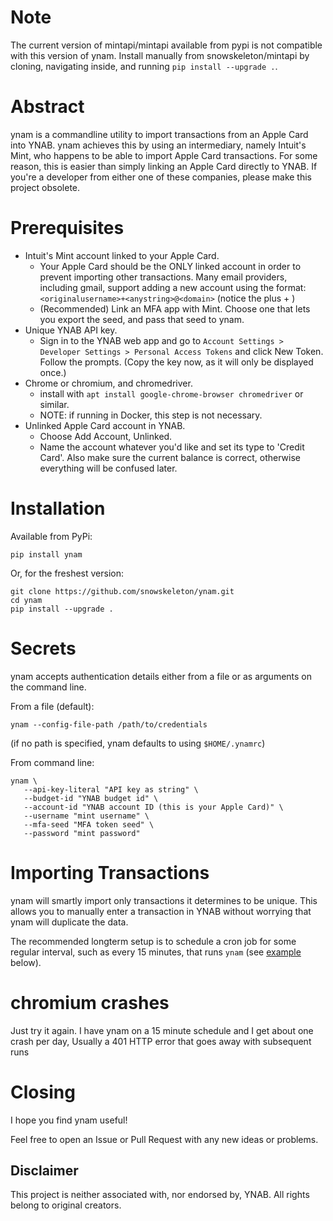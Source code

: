 # Note
The current version of mintapi/mintapi available from pypi is not compatible with this version of ynam. Install manually from snowskeleton/mintapi by cloning, navigating inside, and running `pip install --upgrade .`.


# Abstract
ynam is a commandline utility
to import transactions from an Apple Card into YNAB.
ynam achieves this by using an intermediary,
namely Intuit's Mint,
who happens to be able to import Apple Card transactions.
For some reason,
this is easier than simply linking an Apple Card directly to YNAB.
If you're a developer from either one of these companies,
please make this project obsolete.

# Prerequisites
 - Intuit's Mint account linked to your Apple Card.
    - Your Apple Card should be the ONLY linked
    account in order to prevent importing other transactions.
    Many email providers, including gmail,
    support adding a new account using the format:
    `<originalusername>+<anystring>@<domain>` (notice the plus + )
    - (Recommended) Link an MFA app with Mint.
    Choose one that lets you export the seed, and pass that seed to ynam.
 - Unique YNAB API key.
    - Sign in to the YNAB web app and go to
    `Account Settings > Developer Settings > Personal Access Tokens`
    and click New Token.
    Follow the prompts.
    (Copy the key now, as it will only be displayed once.)
 - Chrome or chromium, and chromedriver.
   - install with `apt install google-chrome-browser chromedriver` or similar.
   - NOTE: if running in Docker, this step is not necessary.
 - Unlinked Apple Card account in YNAB.
    - Choose Add Account, Unlinked.
    - Name the account whatever you'd like and set its type to 'Credit Card'.
    Also make sure the current balance is correct,
    otherwise everything will be confused later.

# Installation

Available from PyPi:
```
pip install ynam
```
Or, for the freshest version:
```
git clone https://github.com/snowskeleton/ynam.git
cd ynam
pip install --upgrade .
```
# Secrets
ynam accepts authentication details
either from a file or as arguments on the command line.

From a file (default):
```
ynam --config-file-path /path/to/credentials
```
(if no path is specified,
ynam defaults to using `$HOME/.ynamrc`)

From command line:
```
ynam \
   --api-key-literal "API key as string" \
   --budget-id "YNAB budget id" \
   --account-id "YNAB account ID (this is your Apple Card)" \
   --username "mint username" \
   --mfa-seed "MFA token seed" \
   --password "mint password"
```


# Importing Transactions
ynam will smartly import only transactions
it determines to be unique.
This allows you to manually enter a transaction in YNAB
without worrying that ynam will duplicate the data.

The recommended longterm setup is to
schedule a cron job for some regular interval,
such as every 15 minutes,
that runs `ynam` (see [ example ](#crontab-example) below). 
# chromium crashes
Just try it again.
I have ynam on a 15 minute schedule
and I get about one crash per day,
Usually a 401 HTTP error that goes
away with subsequent runs

# Closing
I hope you find ynam useful!

Feel free to open an Issue or Pull Request
with any new ideas or problems.

## Disclaimer
This project is neither associated with, nor endorsed by, YNAB. All rights belong to original creators.
